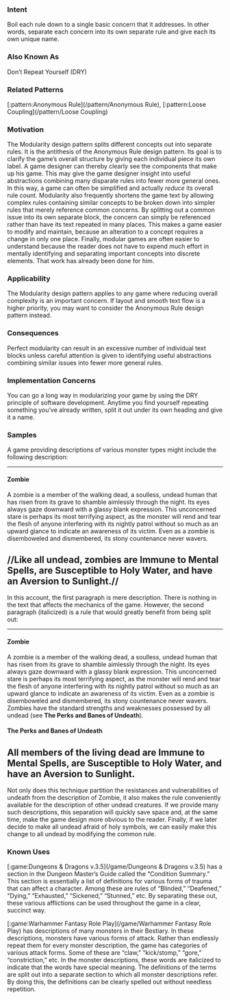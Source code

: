 ### Intent

Boil each rule down to a single basic concern that it addresses. In other words, separate
each concern into its own separate rule and give each its own unique name.

### Also Known As

Don’t Repeat Yourself (DRY)

### Related Patterns

[:pattern:Anonymous Rule](/pattern/Anonymous Rule), [:pattern:Loose Coupling](/pattern/Loose Coupling)

### Motivation

The Modularity design pattern splits different concepts out into separate rules. It is the
antithesis of the Anonymous Rule design pattern. Its goal is to clarify the game’s
overall structure by giving each individual piece its own label. A game designer can
thereby clearly see the components that make up his game. This may give the game
designer insight into useful abstractions combining many disparate rules into fewer
more general ones. In this way, a game can often be simplified and actually *reduce* its
overall rule count. Modularity also frequently shortens the game text by allowing
complex rules containing similar concepts to be broken down into simpler rules that
merely reference common concerns. By splitting out a common issue into its own
separate block, the concern can simply be referenced rather than have its text repeated
in many places. This makes a game easier to modify and maintain, because an
alteration to a concept requires a change in only one place. Finally, modular games are
often easier to understand because the reader does not have to expend much effort in
mentally identifying and separating important concepts into discrete elements. That
work has already been done for him.

### Applicability

The Modularity design pattern applies to any game where reducing overall complexity
is an important concern. If layout and smooth text flow is a higher priority, you may
want to consider the Anonymous Rule design pattern instead.

### Consequences

Perfect modularity can result in an excessive number of individual text blocks unless
careful attention is given to identifying useful abstractions combining similar issues into
fewer more general rules.

### Implementation Concerns

You can go a long way in modularizing your game by using the DRY principle of
software development. Anytime you find yourself repeating something you’ve already
written, split it out under its own heading and give it a name.

### Samples

A game providing descriptions of various monster types might include the following
description:

----
#### Zombie

A zombie is a member of the walking dead, a soulless, undead human that has risen
from its grave to shamble aimlessly through the night. Its eyes always gaze
downward with a glassy blank expression. This unconcerned stare is perhaps its
most terrifying aspect, as the monster will rend and tear the flesh of anyone
interfering with its nightly patrol without so much as an upward glance to indicate
an awareness of its victim. Even as a zombie is disemboweled and dismembered,
its stony countenance never wavers.

//Like all undead, zombies are Immune to Mental Spells, are Susceptible to Holy
Water, and have an Aversion to Sunlight.//
----

In this account, the first paragraph is mere description. There is nothing in the text that
affects the mechanics of the game. However, the second paragraph (italicized) is a rule
that would greatly benefit from being split out:

----
#### Zombie

A zombie is a member of the walking dead, a soulless, undead human that has risen
from its grave to shamble aimlessly through the night. Its eyes always gaze
downward with a glassy blank expression. This unconcerned stare is perhaps its
most terrifying aspect, as the monster will rend and tear the flesh of anyone
interfering with its nightly patrol without so much as an upward glance to indicate
an awareness of its victim. Even as a zombie is disemboweled and dismembered,
its stony countenance never wavers. Zombies have the standard strengths and
weaknesses possessed by all undead (see **The Perks and Banes of Undeath**).

#### The Perks and Banes of Undeath

All members of the living dead are Immune to Mental Spells, are Susceptible to
Holy Water, and have an Aversion to Sunlight.
----

Not only does this technique partition the resistances and vulnerabilities of undeath
from the description of Zombie, it also makes the rule conveniently available for the
description of other undead creatures. If we provide many such descriptions, this
separation will quickly save space and, at the same time, make the game design more
obvious to the reader. Finally, if we later decide to make all undead afraid of holy
symbols, we can easily make this change to all undead by modifying the common rule.

### Known Uses

[:game:Dungeons & Dragons v.3.5](/game/Dungeons & Dragons v.3.5) has a section in the Dungeon Master’s Guide called the
“Condition Summary.” This section is essentially a list of definitions for various forms
of trauma that can affect a character. Among these are rules of “Blinded,” “Deafened,”
“Dying,” “Exhausted,” “Sickened,” “Stunned,” etc. By separating these out, these
various afflictions can be used throughout the game in a clear, succinct way.

[:game:Warhammer Fantasy Role Play](/game/Warhammer Fantasy Role Play) has descriptions of many monsters in their Bestiary.
In these descriptions, monsters have various forms of attack. Rather than endlessly
repeat them for every monster description, the game has categories of various attack
forms. Some of these are “claw,” “kick/stomp,” “gore,” “constriction,” etc. In the
monster descriptions, these words are italicized to indicate that the words have special
meaning. The definitions of the terms are split out into a separate section to which all
monster descriptions refer. By doing this, the definitions can be clearly spelled out
without needless repetition.

